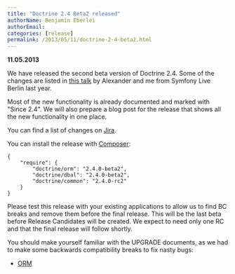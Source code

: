 ```yaml
---
title: "Doctrine 2.4 Beta2 released"
authorName: Benjamin Eberlei
authorEmail:
categories: [release]
permalink: /2013/05/11/doctrine-2-4-beta2.html
---
```

**11.05.2013**

We have released the second beta version of Doctrine 2.4. Some of the
changes are listed in [this
talk](https://speakerdeck.com/asm89/what-is-new-in-doctrine) by
Alexander and me from Symfony Live Berlin last year.

Most of the new functionality is already documented and marked with
"Since 2.4". We will also prepare a blog post for the release that shows
all the new functionality in one place.

You can find a list of changes on
[Jira](https://www.doctrine-project.org/jira/issues/?jql=project%20in%20(DDC%2C%20DBAL%2C%20DCOM)%20AND%20fixVersion%20%3D%20%222.4%22%20AND%20status%20%3D%20Resolved%20ORDER%20BY%20priority%20DESC).

You can install the release with [Composer](https://packagist.org):

    {
        "require": {
            "doctrine/orm": "2.4.0-beta2",
            "doctrine/dbal": "2.4.0-beta2",
            "doctrine/common": "2.4.0-rc2"
        }
    }

Please test this release with your existing applications to allow us to
find BC breaks and remove them before the final release. This will be
the last beta before Release Candidates will be created. We expect to
need only one RC and that the final release will follow shortly.

You should make yourself familiar with the UPGRADE documents, as we had
to make some backwards compatibility breaks to fix nasty bugs:

-   [ORM](https://github.com/doctrine/orm/blob/master/UPGRADE.md)

